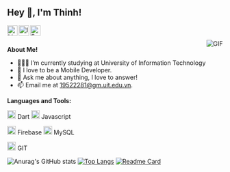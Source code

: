 <h2 title="hehehe"> Hey 👋, I'm Thinh!</h2>

<a href="https://www.linkedin.com/in/thinhhja2001/">
  <img align="left" alt="LinkedIn" width="24px" src="https://img.icons8.com/color/48/undefined/linkedin-circled--v1.png" />
</a>
<a href="https://www.instagram.com/thinhhja2001/">
  <img align="left" alt="Instagram" width="24px" src="https://img.icons8.com/fluency/48/undefined/instagram-new.png" />
</a>
<a href="https://twitter.com/TitanWithKagune">
  <img align="left" alt="Facebook" width="24px" src="https://img.icons8.com/color/48/undefined/facebook-new.png" />
</a>




<br />
<br />


 

  <img align="right" alt="GIF" src="https://media.giphy.com/media/Cmr1OMJ2FN0B2/giphy.gif" />

**About Me!**

- 👨🏽‍💻 I’m currently studying at University of Information Technology
- 🌱 I love to be a Mobile Developer. 
- 💬 Ask me about anything, I love to answer!
- 📫 Email me at [19522281@gm.uit.edu.vn](mailto:19522281@gm.uit.edu.vn).



**Languages and Tools:**  


<code><img height="20" src="https://img.icons8.com/color/48/undefined/dart.png"></code> Dart
<code><img height="20" src="https://img.icons8.com/color/48/undefined/javascript--v1.png"></code> Javascript

<code><img height="20" src="https://img.icons8.com/color/48/undefined/firebase.png"></code> Firebase
<code><img height="20" src="https://img.icons8.com/color/48/undefined/mysql-logo.png"></code> MySQL

<code><img height="20" src="https://img.icons8.com/color/48/undefined/git.png"></code> GIT


![Anurag's GitHub stats](https://github-readme-stats.vercel.app/api?username=thinhhja2001&theme=cobalt&show_icons=true)
[![Top Langs](https://github-readme-stats.vercel.app/api/top-langs/?username=thinhhja2001&theme=cobalt)](https://github.com/anuraghazra/github-readme-stats)
[![Readme Card](https://github-readme-stats.vercel.app/api/pin/?username=thinhhja2001&repo=musix)](https://github.com/anuraghazra/github-readme-stats)
